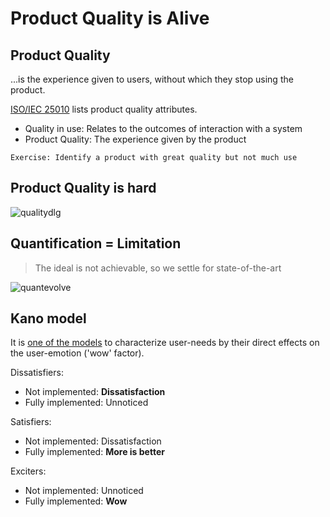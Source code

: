 # Product Quality is Alive

## Product Quality

...is the experience given to users, without which they stop using the product.

[ISO/IEC 25010](https://pdfs.semanticscholar.org/57a5/b99eceff9da205e244337c9f4678b5b23d25.pdf)
lists product quality attributes.

- Quality in use: Relates to the outcomes of interaction with a system
- Product Quality:  The experience given by the product

`Exercise: Identify a product with great quality but not much use`

## Product Quality is hard

![qualitydlg](images/product-quality-dialog.png "product quality dialog")

## Quantification = Limitation

> The ideal is not achievable, so we settle for state-of-the-art

![quantevolve](images/cd-writing-evolution.png "evolution of quantification")

## Kano model

It is [one of the models](https://en.wikipedia.org/wiki/Kano_model)
to characterize user-needs by their direct effects on the user-emotion
('wow' factor).

Dissatisfiers:

- Not implemented: **Dissatisfaction**
- Fully implemented: Unnoticed

Satisfiers:

- Not implemented: Dissatisfaction
- Fully implemented: **More is better**

Exciters:

- Not implemented: Unnoticed
- Fully implemented: **Wow**
